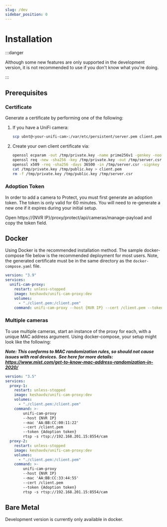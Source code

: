 ```yaml
---
slug: /dev
sidebar_position: 0
---
```


# Installation

:::danger

Although some new features are only supported in the development version, it is not recommended to use if you don't know what you're doing.

:::

## Prerequisites

### Certificate

Generate a certificate by performing one of the following:

1. If you have a UniFi camera:

    ```sh
    scp ubnt@<your-unifi-cam>:/var/etc/persistent/server.pem client.pem
    ```

2. Create your own client certificate via:

    ```sh
    openssl ecparam -out /tmp/private.key -name prime256v1 -genkey -noout
    openssl req -new -sha256 -key /tmp/private.key -out /tmp/server.csr -subj "/C=TW/L=Taipei/O=Ubiquiti Networks Inc./OU=devint/CN=camera.ubnt.dev/emailAddress=support@ubnt.com"
    openssl x509 -req -sha256 -days 36500 -in /tmp/server.csr -signkey /tmp/private.key -out /tmp/public.key
    cat /tmp/private.key /tmp/public.key > client.pem
    rm -f /tmp/private.key /tmp/public.key /tmp/server.csr
    ```

### Adoption Token

In order to add a camera to Protect, you must first generate an adoption token.
The token is only valid for 60 minutes.
You will need to re-generate a new one if it expires during your initial setup.

Open https://{NVR IP}/proxy/protect/api/cameras/manage-payload and copy the token field.

## Docker

Using Docker is the recommended installation method.
The sample docker-compose file below is the recommended deployment for most users.
Note, the generated certificate must be in the same directory as the `docker-compose.yaml` file.

```yaml
version: "3.9"
services:
  unifi-cam-proxy:
    restart: unless-stopped
    image: keshavdv/unifi-cam-proxy:dev
    volumes:
      - "./client.pem:/client.pem"
    command: unifi-cam-proxy --host {NVR IP} --cert /client.pem --token {Adoption token} rtsp -s rtsp://192.168.201.15:8554/cam'
```

### Multiple cameras

To use multiple cameras, start an instance of the proxy for each, with a unique MAC address argument.
Using docker-compose, your setup might look like the following:

***Note: This conforms to MAC randomization rules, so should not cause issues with real devices.***
***See here for more details: <https://www.mist.com/get-to-know-mac-address-randomization-in-2020/>***

```yaml
version: "3.5"
services:
  proxy-1:
    restart: unless-stopped
    image: keshavdv/unifi-cam-proxy:dev
    volumes:
      - "./client.pem:/client.pem"
    command: >-
        unifi-cam-proxy
        --host {NVR IP}
        --mac 'AA:BB:CC:00:11:22'
        --cert /client.pem
        --token {Adoption token}
        rtsp -s rtsp://192.168.201.15:8554/cam
  proxy-2:
    restart: unless-stopped
    image: keshavdv/unifi-cam-proxy:dev
    volumes:
      - "./client.pem:/client.pem"
    command: >-
        unifi-cam-proxy
        --host {NVR IP}
        --mac 'AA:BB:CC:33:44:55'
        --cert /client.pem
        --token {Adoption token}
        rtsp -s rtsp://192.168.201.15:8554/cam
```

## Bare Metal

Development version is currently only available in docker.
